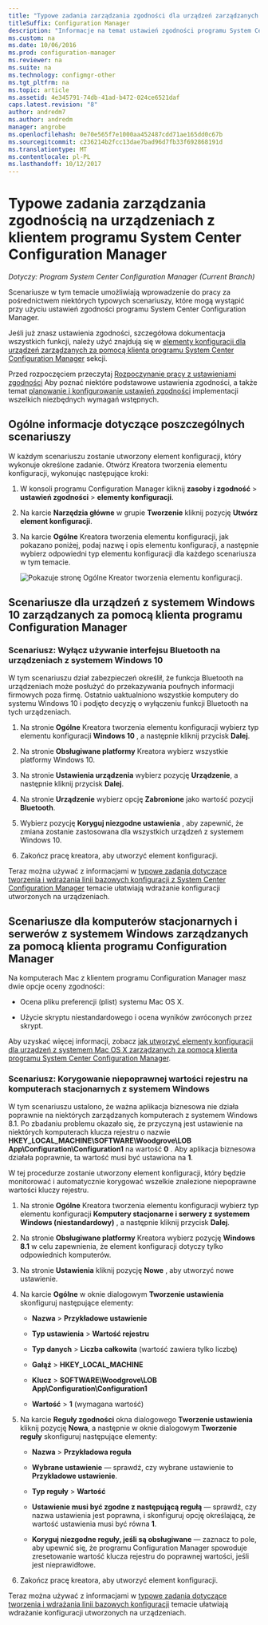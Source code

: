 ```yaml
---
title: "Typowe zadania zarządzania zgodności dla urządzeń zarządzanych przez klienta "
titleSuffix: Configuration Manager
description: "Informacje na temat ustawień zgodności programu System Center Configuration Manager przez pracy nad niektórych typowych scenariuszy."
ms.custom: na
ms.date: 10/06/2016
ms.prod: configuration-manager
ms.reviewer: na
ms.suite: na
ms.technology: configmgr-other
ms.tgt_pltfrm: na
ms.topic: article
ms.assetid: 4e345791-74db-41ad-b472-024ce6521daf
caps.latest.revision: "8"
author: andredm7
ms.author: andredm
manager: angrobe
ms.openlocfilehash: 0e70e565f7e1000aa452487cdd71ae165dd0c67b
ms.sourcegitcommit: c236214b2fcc13dae7bad96d7fb33f692868191d
ms.translationtype: MT
ms.contentlocale: pl-PL
ms.lasthandoff: 10/12/2017
---
```

# <a name="common-tasks-for-managing-compliance-on-devices-with-the-system-center-configuration-manager-client"></a>Typowe zadania zarządzania zgodnością na urządzeniach z klientem programu System Center Configuration Manager

*Dotyczy: Program System Center Configuration Manager (Current Branch)*

Scenariusze w tym temacie umożliwiają wprowadzenie do pracy za pośrednictwem niektórych typowych scenariuszy, które mogą wystąpić przy użyciu ustawień zgodności programu System Center Configuration Manager.  

 Jeśli już znasz ustawienia zgodności, szczegółowa dokumentacja wszystkich funkcji, należy użyć znajdują się w [elementy konfiguracji dla urządzeń zarządzanych za pomocą klienta programu System Center Configuration Manager](../../compliance/deploy-use/configuration-items-for-devices-managed-with-the-client.md) sekcji.  

 Przed rozpoczęciem przeczytaj [Rozpoczynanie pracy z ustawieniami zgodności](../../compliance/get-started/get-started-with-compliance-settings.md) Aby poznać niektóre podstawowe ustawienia zgodności, a także temat [planowanie i konfigurowanie ustawień zgodności](../../compliance/plan-design/plan-for-and-configure-compliance-settings.md) implementacji wszelkich niezbędnych wymagań wstępnych.  

## <a name="general-information-for-each-scenario"></a>Ogólne informacje dotyczące poszczególnych scenariuszy  
 W każdym scenariuszu zostanie utworzony element konfiguracji, który wykonuje określone zadanie. Otwórz Kreatora tworzenia elementu konfiguracji, wykonując następujące kroki:  

1.  W konsoli programu Configuration Manager kliknij **zasoby i zgodność** > **ustawień zgodności** > **elementy konfiguracji**.  

3.  Na karcie **Narzędzia główne** w grupie **Tworzenie** kliknij pozycję **Utwórz element konfiguracji**.  

4.  Na karcie **Ogólne** Kreatora tworzenia elementu konfiguracji, jak pokazano poniżej, podaj nazwę i opis elementu konfiguracji, a następnie wybierz odpowiedni typ elementu konfiguracji dla każdego scenariusza w tym temacie.  

     ![Pokazuje stronę Ogólne Kreator tworzenia elementu konfiguracji.](/sccm/compliance/plan-design/media/Compliance-Settings-Wizard---1.png)  

## <a name="scenarios-for-windows-10-devices-managed-with-the-configuration-manager-client"></a>Scenariusze dla urządzeń z systemem Windows 10 zarządzanych za pomocą klienta programu Configuration Manager  

### <a name="scenario-disable-the-use-of-bluetooth-on-windows-10-devices"></a>Scenariusz: Wyłącz używanie interfejsu Bluetooth na urządzeniach z systemem Windows 10  
 W tym scenariuszu dział zabezpieczeń określił, że funkcja Bluetooth na urządzeniach może posłużyć do przekazywania poufnych informacji firmowych poza firmę. Ostatnio uaktualniono wszystkie komputery do systemu Windows 10 i podjęto decyzję o wyłączeniu funkcji Bluetooth na tych urządzeniach.  

1.  Na stronie **Ogólne** Kreatora tworzenia elementu konfiguracji wybierz typ elementu konfiguracji **Windows 10** , a następnie kliknij przycisk **Dalej**.  

2.  Na stronie **Obsługiwane platformy** Kreatora wybierz wszystkie platformy Windows 10.  

3.  Na stronie **Ustawienia urządzenia** wybierz pozycję **Urządzenie**, a następnie kliknij przycisk **Dalej**.  

4.  Na stronie **Urządzenie** wybierz opcję **Zabronione** jako wartość pozycji **Bluetooth**.  

5.  Wybierz pozycję **Koryguj niezgodne ustawienia** , aby zapewnić, że zmiana zostanie zastosowana dla wszystkich urządzeń z systemem Windows 10.  

6.  Zakończ pracę kreatora, aby utworzyć element konfiguracji.  

 Teraz można używać z informacjami w [typowe zadania dotyczące tworzenia i wdrażania linii bazowych konfiguracji z System Center Configuration Manager](../../compliance/plan-design/common-tasks-for-creating-and-deploying-configuration-baselines.md) temacie ułatwiają wdrażanie konfiguracji utworzonych na urządzeniach.  

## <a name="scenarios-for-windows-desktop-and-server-computers-managed-with-the-configuration-manager-client"></a>Scenariusze dla komputerów stacjonarnych i serwerów z systemem Windows zarządzanych za pomocą klienta programu Configuration Manager  
 Na komputerach Mac z klientem programu Configuration Manager masz dwie opcje oceny zgodności:  

-   Ocena pliku preferencji (plist) systemu Mac OS X.  

-   Użycie skryptu niestandardowego i ocena wyników zwróconych przez skrypt.  

 Aby uzyskać więcej informacji, zobacz [jak utworzyć elementy konfiguracji dla urządzeń z systemem Mac OS X zarządzanych za pomocą klienta programu System Center Configuration Manager](../../compliance/deploy-use/create-configuration-items-for-mac-os-x-devices-managed-with-the-client.md).  

### <a name="scenario-remediate-an-incorrect-registry-value-on-windows-desktop-computers"></a>Scenariusz: Korygowanie niepoprawnej wartości rejestru na komputerach stacjonarnych z systemem Windows  
 W tym scenariuszu ustalono, że ważna aplikacja biznesowa nie działa poprawnie na niektórych zarządzanych komputerach z systemem Windows 8.1. Po zbadaniu problemu okazało się, że przyczyną jest ustawienie na niektórych komputerach klucza rejestru o nazwie **HKEY_LOCAL_MACHINE\SOFTWARE\Woodgrove\LOB App\Configuration\Configuration1** na wartość **0** . Aby aplikacja biznesowa działała poprawnie, ta wartość musi być ustawiona na **1**.  

 W tej procedurze zostanie utworzony element konfiguracji, który będzie monitorować i automatycznie korygować wszelkie znalezione niepoprawne wartości kluczy rejestru.  

1.  Na stronie **Ogólne** Kreatora tworzenia elementu konfiguracji wybierz typ elementu konfiguracji **Komputery stacjonarne i serwery z systemem Windows (niestandardowy)** , a następnie kliknij przycisk **Dalej**.  

2.  Na stronie **Obsługiwane platformy** Kreatora wybierz pozycję **Windows 8.1** w celu zapewnienia, że element konfiguracji dotyczy tylko odpowiednich komputerów.  

3.  Na stronie **Ustawienia** kliknij pozycję **Nowe** , aby utworzyć nowe ustawienie.  

4.  Na karcie **Ogólne** w oknie dialogowym **Tworzenie ustawienia** skonfiguruj następujące elementy:  

    -   **Nazwa** > **Przykładowe ustawienie**  

    -   **Typ ustawienia** > **Wartość rejestru**  

    -   **Typ danych** > **Liczba całkowita** (wartość zawiera tylko liczbę)  

    -   **Gałąź** > **HKEY_LOCAL_MACHINE**  

    -   **Klucz** > **SOFTWARE\Woodgrove\LOB App\Configuration\Configuration1**  

    -   **Wartość** > **1** (wymagana wartość)  

5.  Na karcie **Reguły zgodności** okna dialogowego **Tworzenie ustawienia** kliknij pozycję **Nowa**, a następnie w oknie dialogowym **Tworzenie reguły** skonfiguruj następujące elementy:  

    -   **Nazwa** > **Przykładowa reguła**  

    -   **Wybrane ustawienie** — sprawdź, czy wybrane ustawienie to **Przykładowe ustawienie**.  

    -   **Typ reguły** > **Wartość**  

    -   **Ustawienie musi być zgodne z następującą regułą** — sprawdź, czy nazwa ustawienia jest poprawna, i skonfiguruj opcję określającą, że wartość ustawienia musi być równa **1**.  

    -   **Koryguj niezgodne reguły, jeśli są obsługiwane** — zaznacz to pole, aby upewnić się, że programu Configuration Manager spowoduje zresetowanie wartość klucza rejestru do poprawnej wartości, jeśli jest nieprawidłowe.  

6.  Zakończ pracę kreatora, aby utworzyć element konfiguracji.  

 Teraz można używać z informacjami w [typowe zadania dotyczące tworzenia i wdrażania linii bazowych konfiguracji](../../compliance/plan-design/common-tasks-for-creating-and-deploying-configuration-baselines.md) temacie ułatwiają wdrażanie konfiguracji utworzonych na urządzeniach.  

